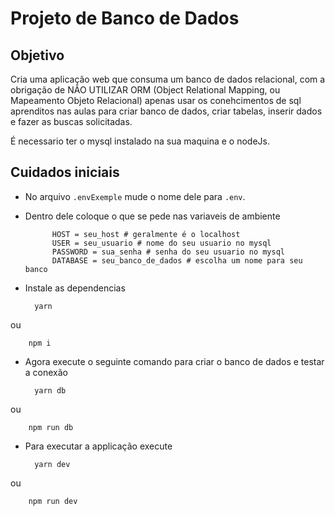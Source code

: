 
# Projeto de Banco de Dados

## Objetivo

Cria uma aplicação web que consuma um banco de dados relacional, com a obrigação de NÃO UTILIZAR ORM (Object Relational Mapping, ou Mapeamento Objeto Relacional) apenas usar os conehcimentos de sql aprenditos nas aulas para criar banco de dados, criar tabelas, inserir dados e fazer as buscas solicitadas.

É necessario ter o mysql instalado na sua maquina e o nodeJs.


## Cuidados iniciais 

- No arquivo ```.envExemple``` mude o nome dele para ```.env```.
- Dentro dele coloque o que se pede nas variaveis de ambiente 
  
            HOST = seu_host # geralmente é o localhost
            USER = seu_usuario # nome do seu usuario no mysql
            PASSWORD = sua_senha # senha do seu usuario no mysql
            DATABASE = seu_banco_de_dados # escolha um nome para seu banco

- Instale as dependencias

        yarn 
        
ou 
        
        npm i

- Agora execute o seguinte comando para criar o banco de dados e testar a conexão

        yarn db 
        
ou 
        
        npm run db


- Para executar a applicação execute

        yarn dev

ou

        npm run dev

